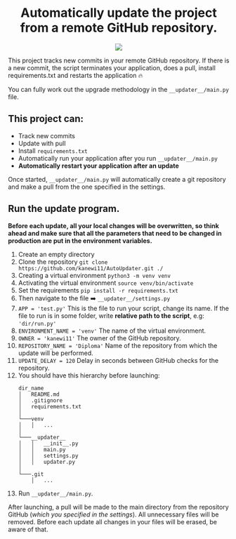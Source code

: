 
<div align="center">
    <h1>Automatically update the project from a remote GitHub repository.</h1>
    <a href="https://github.com/kanewi11/AutoUpdater">
        <img src="https://i.gifer.com/origin/e0/e0136905741e0abf318a3bb939a40bdc.gif">
    </a>
</div>

This project tracks new commits in your remote GitHub repository. 
If there is a new commit, the script terminates your application, does a pull, install requirements.txt and restarts the application 🔥

You can fully work out the upgrade methodology in the `__updater__/main.py` file.

## This project can: 
* Track new commits
* Update with pull
* Install `requirements.txt`
* Automatically run your application after you run `__updater__/main.py`
* **Automatically restart your application after an update**

Once started, `__updater__/main.py` will automatically create a git repository and make a pull from the one specified in the settings.

## Run the update program.

**Before each update, all your local changes will be overwritten, 
so think ahead and make sure that all the parameters 
that need to be changed in production are put in the environment variables.**

1. Create an empty directory
2. Clone the repository `git clone https://github.com/kanewi11/AutoUpdater.git ./`
3. Creating a virtual environment `python3 -m venv venv`
4. Activating the virtual environment `source venv/bin/activate` 
5. Set the requirements `pip install -r requirements.txt`
6. Then navigate to the file ➡️ `__updater__/settings.py`
7. `APP = 'test.py'` This is the file to run your script, change its name. If the file to run is in some folder, write **relative path to the script**, e.g:
`'dir/run.py'`
8. `ENVIRONMENT_NAME = 'venv'` The name of the virtual environment.
9. `OWNER = 'kanewi11'` The owner of the GitHub repository.
10. `REPOSITORY_NAME = 'Diploma'` Name of the repository from which the update will be performed.
11. `UPDATE_DELAY = 120` Delay in seconds between GitHub checks for the repository.
12. You should have this hierarchy before launching:
    ```
    dir_name
    │   README.md
    │   .gitignore
    │   requirements.txt
    │
    └───venv
    │   │   ...
    │   
    └───__updater__
    │   │   __init__.py
    │   │   main.py
    │   │   settings.py
    │   │   updater.py
    │   
    └───.git
        │   ...
    ```
13. Run `__updater__/main.py`. 

After launching, a pull will be made to the main directory from the repository GitHub 
(_which you specified in the settings_). All unnecessary files will be removed. 
Before each update all changes in your files will be erased, be aware of that.